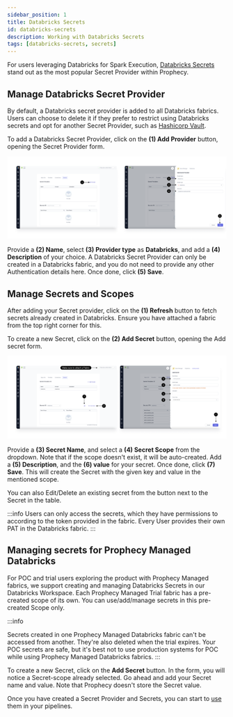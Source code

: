 ```yaml
---
sidebar_position: 1
title: Databricks Secrets
id: databricks-secrets
description: Working with Databricks Secrets
tags: [databricks-secrets, secrets]
---
```


For users leveraging Databricks for Spark Execution, [Databricks Secrets](https://docs.databricks.com/en/security/secrets/index.html) stand out as the most popular Secret Provider within Prophecy.

## Manage Databricks Secret Provider

By default, a Databricks secret provider is added to all Databricks fabrics. Users can choose to delete it if they prefer to restrict using Databricks secrets and opt for another Secret Provider, such as [Hashicorp Vault](./hashicorp-vault.md).

To add a Databricks Secret Provider, click on the **(1) Add Provider** button, opening the Secret Provider form.

![Add_Databricks_secret_provider](img/Add_databricks_provider.png)

Provide a **(2) Name**, select **(3) Provider type** as **Databricks**, and add a **(4) Description** of your choice. A Databricks Secret Provider can only be created in a Databricks fabric, and you do not need to provide any other Authentication details here. Once done, click **(5) Save**.

## Manage Secrets and Scopes

After adding your Secret provider, click on the **(1) Refresh** button to fetch secrets already created in Databricks. Ensure you have attached a fabric from the top right corner for this.

To create a new Secret, click on the **(2) Add Secret** button, opening the Add secret form.

![Add_databricks_secrets](img/Add_databricks_secrets.png)

Provide a **(3) Secret Name**, and select a **(4) Secret Scope** from the dropdown. Note that if the scope doesn't exist, it will be auto-created.
Add a **(5) Description**, and the **(6) value** for your secret. Once done, click **(7) Save**. This will create the Secret with the given key and value in the mentioned scope.

You can also Edit/Delete an existing secret from the button next to the Secret in the table.

:::info
Users can only access the secrets, which they have permissions to according to the token provided in the fabric. Every User provides their own PAT in the Databricks fabric.
:::

## Managing secrets for Prophecy Managed Databricks

For POC and trial users exploring the product with Prophecy Managed fabrics, we support creating and managing Databricks Secrets in our Databricks Workspace. Each Prophecy Managed Trial fabric has a pre-created scope of its own. You can use/add/manage secrets in this pre-created Scope only.

:::info

Secrets created in one Prophecy Managed Databricks fabric can't be accessed from another. They're also deleted when the trial expires.
Your POC secrets are safe, but it's best not to use production systems for POC while using Prophecy Managed Databricks fabrics.
:::

To create a new Secret, click on the **Add Secret** button. In the form, you will notice a Secret-scope already selected. Go ahead and add your Secret name and value. Note that Prophecy doesn't store the Secret value.

Once you have created a Secret Provider and Secrets, you can start to [use](./using-secrets.md) them in your pipelines.
